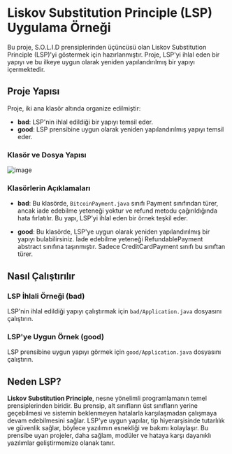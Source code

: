 # Liskov Substitution Principle (LSP) Uygulama Örneği

Bu proje, S.O.L.I.D prensiplerinden üçüncüsü olan Liskov Substitution Principle (LSP)'yi göstermek için hazırlanmıştır. Proje, LSP'yi ihlal eden bir yapıyı ve bu ilkeye uygun olarak yeniden yapılandırılmış bir yapıyı içermektedir.

## Proje Yapısı

Proje, iki ana klasör altında organize edilmiştir:

- **bad**: LSP'nin ihlal edildiği bir yapıyı temsil eder.
- **good**: LSP prensibine uygun olarak yeniden yapılandırılmış yapıyı temsil eder.

### Klasör ve Dosya Yapısı
![image](https://github.com/user-attachments/assets/f0f70964-85b2-4742-9bf9-76c027642a16)

### Klasörlerin Açıklamaları

- **bad**: Bu klasörde, `BitcoinPayment.java` sınıfı Payment sınıfından türer, ancak iade edebilme yeteneği yoktur ve refund metodu çağırıldığında hata fırlatılır. Bu yapı, LSP'yi ihlal eden bir örnek teşkil eder.
  
- **good**: Bu klasörde, LSP'ye uygun olarak yeniden yapılandırılmış bir yapıyı bulabilirsiniz. İade edebilme yeteneği RefundablePayment abstract sınıfına taşınmıştır. Sadece CreditCardPayment sınıfı bu sınıftan türer.

## Nasıl Çalıştırılır

### LSP İhlali Örneği (bad)

LSP'nin ihlal edildiği yapıyı çalıştırmak için `bad/Application.java` dosyasını çalıştırın.

### LSP'ye Uygun Örnek (good)

LSP prensibine uygun yapıyı görmek için `good/Application.java` dosyasını çalıştırın.

## Neden LSP?

**Liskov Substitution Principle**, nesne yönelimli programlamanın temel prensiplerinden biridir. Bu prensip, alt sınıfların üst sınıfların yerine geçebilmesi ve sistemin beklenmeyen hatalarla karşılaşmadan çalışmaya devam edebilmesini sağlar. LSP'ye uygun yapılar, tip hiyerarşisinde tutarlılık ve güvenlik sağlar, böylece yazılımın esnekliği ve bakımı kolaylaşır. Bu prensibe uyan projeler, daha sağlam, modüler ve hataya karşı dayanıklı yazılımlar geliştirmemize olanak tanır.
